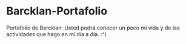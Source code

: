 # Barcklan-Portafolio
Portafolio de Barcklan: Usted podrá conocer un poco mi vida y de las actividades que hago en mi día a día. :^)
